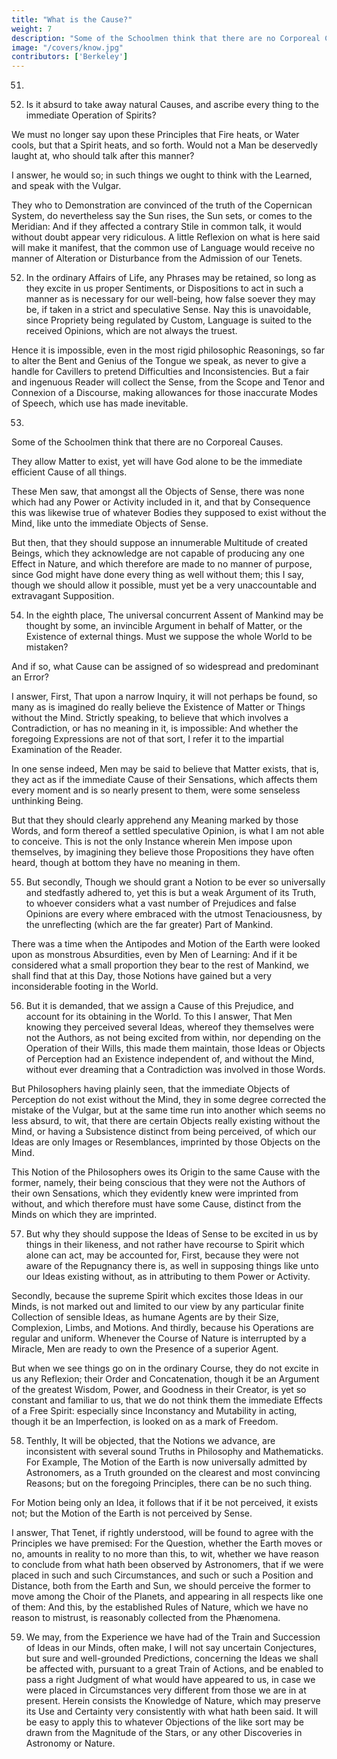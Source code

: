 ```yaml
---
title: "What is the Cause?"
weight: 7
description: "Some of the Schoolmen think that there are no Corporeal Causes."
image: "/covers/know.jpg"
contributors: ['Berkeley']
---
```



51.

7. Is it absurd to take away natural Causes, and ascribe every thing to the immediate Operation of Spirits? 

We must no longer say upon these Principles that Fire heats, or Water cools, but that a Spirit heats, and so forth. Would not a Man be deservedly laught at, who should talk after this manner? 

I answer, he would so; in such things we ought to think with the Learned, and speak with the Vulgar. 

They who to Demonstration are convinced of the truth of the Copernican System, do nevertheless say the Sun rises, the Sun sets, or comes to the Meridian: And if they affected a contrary Stile in common talk, it would without doubt appear very ridiculous. A little Reflexion on what is here said will make it manifest, that the common use of Language would receive no manner of Alteration or Disturbance from the Admission of our Tenets.

52. In the ordinary Affairs of Life, any Phrases may be retained, so long as they excite in us proper Sentiments, or Dispositions to act in such a manner as is necessary for our well-being, how false soever they may be, if taken in a strict and speculative Sense. Nay this is unavoidable, since Propriety being regulated by Custom, Language is suited to the received Opinions, which are not always the truest. 

Hence it is impossible, even in the most rigid philosophic Reasonings, so far to alter the Bent and Genius of the Tongue we speak, as never to give a handle for Cavillers to pretend Difficulties and Inconsistencies. But a fair and ingenuous Reader will collect the Sense, from the Scope and Tenor and Connexion of a Discourse, making allowances for those inaccurate Modes of Speech, which use has made inevitable.


53. 

Some of the Schoolmen think that there are no Corporeal Causes.

<!--  this has been heretofore
maintained by some of the Schoolmen, as it is of late by others among the modern Philosophers, who though  -->

They allow Matter to exist, yet will have God alone to be the immediate
efficient Cause of all things. 

These Men saw, that amongst all the Objects of Sense, there was none which had any Power or Activity included in it, and that by Consequence this was likewise true of whatever Bodies they supposed to exist without the Mind, like unto the immediate Objects of Sense. 

But then, that they should suppose an innumerable Multitude of created Beings, which they acknowledge are not capable of producing any one Effect in Nature, and which therefore are made to no manner of purpose, since God might have done every thing as well without them; this I say, though we should allow it possible, must yet be a very unaccountable and extravagant Supposition.


54. In the eighth place, The universal concurrent Assent of Mankind may be thought by some, an invincible Argument in behalf of Matter, or the Existence of external things. Must we suppose the whole World to be mistaken? 

And if so, what Cause can be assigned of so widespread and predominant an Error? 

I answer, First, That upon a narrow Inquiry, it will not perhaps be found, so many as is imagined do really believe the Existence of Matter or Things without the Mind. Strictly speaking, to believe that which involves a Contradiction, or has no meaning in it, is impossible: And whether the foregoing Expressions are not of that sort, I refer it to the impartial Examination of the Reader.

In one sense indeed, Men may be said to believe that Matter exists, that is, they act as if the immediate Cause of their Sensations, which affects them every moment and is so nearly present to them, were some senseless unthinking Being. 

But that they should clearly apprehend any Meaning marked by those Words, and form thereof a settled speculative Opinion, is what I am not able to conceive. This is not the only Instance wherein Men impose upon themselves, by imagining they believe those Propositions they have often heard, though at bottom they have no meaning in them.


55. But secondly, Though we should grant a Notion to be ever so universally and stedfastly adhered to, yet this is but a weak Argument of its Truth, to whoever considers what a vast number of Prejudices and false Opinions are every where embraced with the utmost Tenaciousness, by the unreflecting (which are the far greater) Part of Mankind. 

There was a time when the Antipodes and Motion of the Earth were looked upon as monstrous Absurdities, even by Men of Learning: And if it be considered what a small proportion they bear to the rest of Mankind, we shall find that at this Day, those Notions have gained but a very inconsiderable footing in the World.


56. But it is demanded, that we assign a Cause of this Prejudice, and account for its obtaining in the World. To this I answer, That Men knowing they perceived several Ideas, whereof they themselves were not the Authors, as not being excited from within, nor depending on the Operation of their Wills, this made them maintain, those Ideas or Objects of Perception had an Existence independent of, and without the Mind, without ever dreaming that a Contradiction was involved in those Words.

But Philosophers having plainly seen, that the immediate Objects of Perception do not exist without the Mind, they in some degree corrected the mistake of the Vulgar, but at the same time run into another which seems no less absurd, to wit, that there are certain Objects really existing without the Mind, or having a Subsistence distinct from being perceived, of which our Ideas are only Images or Resemblances, imprinted by those Objects on the Mind.

This Notion of the Philosophers owes its Origin to the same Cause with the former, namely, their being conscious that they were not the Authors of their own Sensations, which they evidently knew were imprinted from without, and which therefore must have some Cause, distinct from the Minds on which they are imprinted.


57. But why they should suppose the Ideas of Sense to be excited in us by things in their likeness, and not rather have recourse to Spirit which alone can act, may be accounted for, First, because they were not aware of the Repugnancy there is, as well in supposing things like unto our Ideas existing without, as in attributing to them Power or Activity. 

Secondly, because the supreme Spirit which excites those Ideas in our Minds, is not marked out and limited to our view by any particular finite Collection of sensible Ideas, as humane Agents are by their Size, Complexion, Limbs, and Motions. And thirdly, because his Operations are regular and uniform. Whenever the Course of Nature is interrupted by a Miracle, Men are ready to own the Presence of a superior Agent.

But when we see things go on in the ordinary Course, they do not excite in us any Reflexion; their Order and Concatenation, though it be an Argument of the greatest Wisdom, Power, and Goodness in their Creator, is yet so constant and familiar to us, that we do not think them the immediate Effects of a Free Spirit: especially since Inconstancy and Mutability in acting, though it be an Imperfection, is looked on as a mark of Freedom.


58. Tenthly, It will be objected, that the Notions we advance, are inconsistent with several sound Truths in Philosophy and Mathematicks. For Example, The Motion of the Earth is now universally admitted by Astronomers, as a Truth grounded on the clearest and most convincing Reasons; but on the foregoing Principles, there can be no such thing. 

For Motion being only an Idea, it follows that if it be not perceived, it exists not; but the Motion of the Earth is not perceived by Sense.

I answer, That Tenet, if rightly understood, will be found to agree with the Principles we have premised: For the Question, whether the Earth moves or no, amounts in reality to no more than this, to wit, whether we have reason to conclude from what hath been observed by Astronomers, that if we were placed in such and such Circumstances, and such or such a Position and Distance, both from the Earth and Sun, we should perceive the former to move among the Choir of the Planets, and appearing in all respects like one of them: And this, by the established Rules of Nature, which we have no reason to mistrust, is reasonably collected from the Phænomena.


59. We may, from the Experience we have had of the Train and Succession of Ideas in our Minds, often make, I will not say uncertain Conjectures, but sure and well-grounded Predictions, concerning the Ideas we shall be affected with, pursuant to a great Train of Actions, and be enabled to pass a right Judgment of what would have appeared to us, in case we were placed in Circumstances very different from those we are in at present. Herein consists the Knowledge of Nature, which may preserve its Use and Certainty very consistently with what hath been said. It will be easy to apply this to whatever Objections of the like sort may be drawn from the Magnitude of the Stars, or any other Discoveries in Astronomy or Nature.


